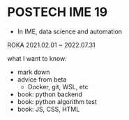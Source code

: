 # POSTECH IME 19     
* In IME, data science and automation   

ROKA 2021.02.01 ~ 2022.07.31   

what I want to know:   
* mark down
* advice from beta
  * Docker, git, WSL, etc
* book: python backend
* book: python algorithm test
* book: JS, CSS, HTML
